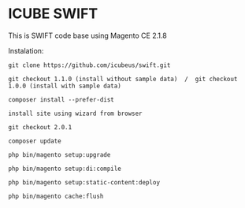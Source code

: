 # ICUBE SWIFT
This is SWIFT code base using Magento CE 2.1.8


Instalation:

    git clone https://github.com/icubeus/swift.git
    
    git checkout 1.1.0 (install without sample data)  /  git checkout 1.0.0 (install with sample data)

    composer install --prefer-dist

    install site using wizard from browser

    git checkout 2.0.1

    composer update

    php bin/magento setup:upgrade

    php bin/magento setup:di:compile

    php bin/magento setup:static-content:deploy

    php bin/magento cache:flush